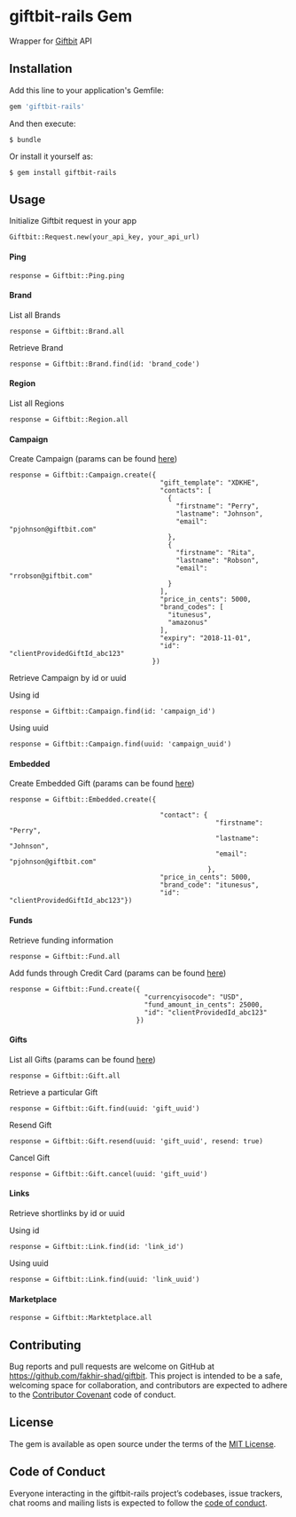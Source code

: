 # giftbit-rails Gem

Wrapper for [Giftbit](https://www.giftbit.com/giftbitapi/) API

## Installation

Add this line to your application's Gemfile:

```ruby
gem 'giftbit-rails'
```

And then execute:

    $ bundle

Or install it yourself as:

    $ gem install giftbit-rails

## Usage

Initialize Giftbit request in your app

    Giftbit::Request.new(your_api_key, your_api_url)
    
#### Ping

    response = Giftbit::Ping.ping
    
#### Brand

List all Brands

    response = Giftbit::Brand.all
    
Retrieve Brand

    response = Giftbit::Brand.find(id: 'brand_code')
    
#### Region

List all Regions

    response = Giftbit::Region.all
    
#### Campaign

Create Campaign (params can be found [here](https://www.giftbit.com/giftbitapi/#/reference/1/campaign/create-campaign))

    response = Giftbit::Campaign.create({
                                          "gift_template": "XDKHE",
                                          "contacts": [
                                            {
                                              "firstname": "Perry",
                                              "lastname": "Johnson",
                                              "email": "pjohnson@giftbit.com"
                                            },
                                            {
                                              "firstname": "Rita",
                                              "lastname": "Robson",
                                              "email": "rrobson@giftbit.com"
                                            }
                                          ],
                                          "price_in_cents": 5000,
                                          "brand_codes": [
                                            "itunesus",
                                            "amazonus"
                                          ],
                                          "expiry": "2018-11-01",
                                          "id": "clientProvidedGiftId_abc123"
                                        })
                                        
Retrieve Campaign by id or uuid

Using id

    response = Giftbit::Campaign.find(id: 'campaign_id')
    
Using uuid

    response = Giftbit::Campaign.find(uuid: 'campaign_uuid')
    
#### Embedded

Create Embedded Gift (params can be found [here](https://www.giftbit.com/giftbitapi/#/reference/1/embedded/create-embedded-gift))

    response = Giftbit::Embedded.create({
                                          
                                          "contact": {
                                                        "firstname": "Perry",
                                                        "lastname": "Johnson",
                                                        "email": "pjohnson@giftbit.com"
                                                      },
                                          "price_in_cents": 5000,
                                          "brand_code": "itunesus",
                                          "id": "clientProvidedGiftId_abc123"})

#### Funds

Retrieve funding information

    response = Giftbit::Fund.all
    
Add funds through Credit Card (params can be found [here](https://www.giftbit.com/giftbitapi/#/reference/1/funds/add-funds-through-credit-card))

    response = Giftbit::Fund.create({
                                      "currencyisocode": "USD",
                                      "fund_amount_in_cents": 25000,
                                      "id": "clientProvidedId_abc123"
                                    })
                                    
#### Gifts

List all Gifts (params can be found [here](https://www.giftbit.com/giftbitapi/#/reference/1/gifts/list-gifts))

    response = Giftbit::Gift.all

Retrieve a particular Gift                                    
                                    
    response = Giftbit::Gift.find(uuid: 'gift_uuid')
    
Resend Gift

    response = Giftbit::Gift.resend(uuid: 'gift_uuid', resend: true)
    
Cancel Gift

    response = Giftbit::Gift.cancel(uuid: 'gift_uuid')
    
#### Links

Retrieve shortlinks by id or uuid

Using id

    response = Giftbit::Link.find(id: 'link_id')
    
Using uuid

    response = Giftbit::Link.find(uuid: 'link_uuid')
    
#### Marketplace

    response = Giftbit::Marktetplace.all    

## Contributing

Bug reports and pull requests are welcome on GitHub at https://github.com/fakhir-shad/giftbit. This project is intended to be a safe, welcoming space for collaboration, and contributors are expected to adhere to the [Contributor Covenant](http://contributor-covenant.org) code of conduct.

## License

The gem is available as open source under the terms of the [MIT License](https://opensource.org/licenses/MIT).

## Code of Conduct

Everyone interacting in the giftbit-rails project’s codebases, issue trackers, chat rooms and mailing lists is expected to follow the [code of conduct](https://github.com/fakhir-shad/giftbit-rails/blob/master/CODE_OF_CONDUCT.md).
